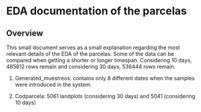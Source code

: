 # EDA documentation of the parcelas

## Overview

This small document serves as a small explanation regarding the most relevant details of the EDA of the parcelas. Some of the data can be compared when getting a shorter or longer timespan. Considering 10 days, 485812 rows remain and considering 30 days, 536444 rows remain.


1. Generated_muestreos: contains only 8 different dates when the samples were introduced in the system.

2. Codparcela: 5061 landplots (considering 30 days) and 5041 (considering 10 days)

